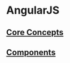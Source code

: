 # AngularJS

## [Core Concepts](./angularjs-core-concepts.md)

## [Components](./angularjs-components.md)
